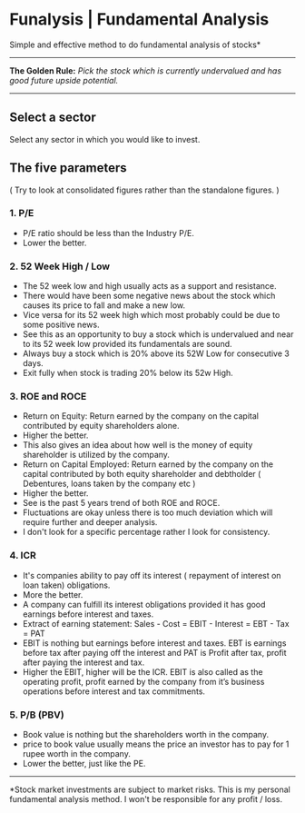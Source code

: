 # Funalysis | Fundamental Analysis
Simple and effective method to do fundamental analysis of stocks*
___

**The Golden Rule:** _Pick the stock which is currently undervalued and has good future upside potential._

___

## Select a sector
Select any sector in which you would like to invest.

## The five parameters
( Try to look at consolidated figures rather than the standalone figures. )

### 1. P/E
- P/E ratio should be less than the Industry P/E.
- Lower the better.

### 2. 52 Week High / Low
- The 52 week low and high usually acts as a support and resistance.
- There would have been some negative news about the stock which causes its price to fall and make a new low.
- Vice versa for its 52 week high which most probably could be due to some positive news.
- See this as an opportunity to buy a stock which is undervalued and near to its 52 week low provided its fundamentals are sound.
- Always buy a stock which is 20% above its 52W Low for consecutive 3 days.
- Exit fully when stock is trading 20% below its 52w High.


### 3. ROE and ROCE
- Return on Equity: Return earned by the company on the capital contributed by equity shareholders alone.
- Higher the better.
- This also gives an idea about how well is the money of equity shareholder is utilized by the company. 
- Return on Capital Employed: Return earned by the company on the capital contributed by both equity shareholder and debtholder ( Debentures, loans taken by the company etc )
- Higher the better.
- See is the past 5 years trend of both ROE and ROCE.
- Fluctuations are okay unless there is too much deviation which will require further and deeper analysis.
- I don't look for a specific percentage rather I look for consistency.

### 4. ICR
- It's companies ability to pay off its interest ( repayment of interest on loan taken) obligations.
- More the better.
- A company can fulfill its interest obligations provided it has good earnings before interest and taxes.
- Extract of earning statement: Sales - Cost = EBIT - Interest = EBT - Tax = PAT
- EBIT is nothing but earnings before interest and taxes. EBT is earnings before tax after paying off the interest and PAT is Profit after tax, profit after paying the interest and tax.
- Higher the EBIT, higher will be the ICR. EBIT is also called as the operating profit, profit earned by the company from it’s business operations before interest and tax commitments.

### 5. P/B (PBV)
- Book value is nothing but the shareholders worth in the company.
- price to book value usually means the price an investor has to pay for 1 rupee worth in the company.
- Lower the better, just like the PE.

___

*Stock market investments are subject to market risks. This is my personal fundamental analysis method. I won't be responsible for any profit / loss.
